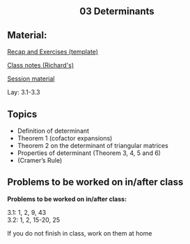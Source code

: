 <h2 align="center">03 Determinants</h2>

## Material:

[Recap and Exercises (template)](https://drive.google.com/file/d/1a-bCd54HRlofetHhaDEvVVjdQEuCmY9b/view?usp=sharing)

[Class notes (Richard's)](https://drive.google.com/file/d/1ANv000JgLWsLty3SRbfPA7o7moQ7vSGX/view?usp=sharing)

[Session material](https://viaucdk-my.sharepoint.com/:f:/g/personal/rib_viauc_dk/EqnOhUdCrwBLpZNg2NSxmaUBIxBFaoMXe4X_erAXqiUJFA?e=CVLt0G)

<p>Lay:&nbsp;3.1-3.3</p>

## Topics
<ul>
 <li>Definition of determinant</li>
 <li>Theorem 1 (cofactor expansions)</li>
 <li>Theorem 2 on the determinant of triangular matrices</li>
 <li>Properties of determinant (Theorem 3, 4, 5 and 6)</li>
 <li>(Cramer’s Rule)</li>
</ul>

## Problems to be worked on in/after class

<p><strong>Problems to be worked on in/after&nbsp;class:</strong></p>
<p>​​​3.1: 1, 2, 9, 43 &nbsp;&nbsp;<br />
3.2: 1, 2, 15-20, 25 &nbsp;<br />

If you do not finish in class, work on them at home</p>
